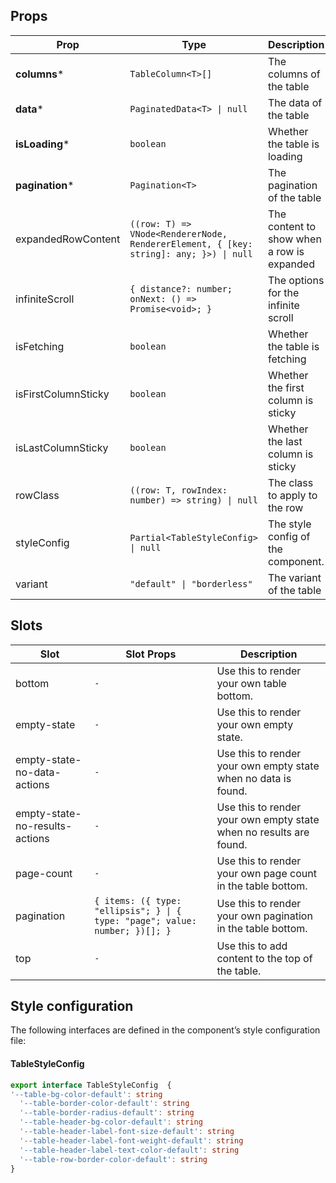 <!-- This file is automatically generated, do not edit manually. -->

## Props

| Prop | Type | Description | Default |
| ---- | ---- | ----------- | ------- |
| **columns*** | `TableColumn<T>[]` | The columns of the table |  |
| **data*** | `PaginatedData<T> \| null` | The data of the table |  |
| **isLoading*** | `boolean` | Whether the table is loading |  |
| **pagination*** | `Pagination<T>` | The pagination of the table |  |
| expandedRowContent | `((row: T) => VNode<RendererNode, RendererElement, { [key: string]: any; }>) \| null` | The content to show when a row is expanded | `null` |
| infiniteScroll | `{ distance?: number; onNext: () => Promise<void>; }` | The options for the infinite scroll |  |
| isFetching | `boolean` | Whether the table is fetching | `false` |
| isFirstColumnSticky | `boolean` | Whether the first column is sticky | `false` |
| isLastColumnSticky | `boolean` | Whether the last column is sticky | `false` |
| rowClass | `((row: T, rowIndex: number) => string) \| null` | The class to apply to the row | `null` |
| styleConfig | `Partial<TableStyleConfig> \| null` | The style config of the component. | `null` |
| variant | `"default" \| "borderless"` | The variant of the table | `"default"` |


## Slots

| Slot | Slot Props | Description |
| --------- | ---- | ----------- |
| bottom | `-` | Use this to render your own table bottom. |
| empty-state | `-` | Use this to render your own empty state. |
| empty-state-no-data-actions | `-` | Use this to render your own empty state when no data is found. |
| empty-state-no-results-actions | `-` | Use this to render your own empty state when no results are found. |
| page-count | `-` | Use this to render your own page count in the table bottom. |
| pagination | `{ items: ({ type: "ellipsis"; } \| { type: "page"; value: number; })[]; }` | Use this to render your own pagination in the table bottom. |
| top | `-` | Use this to add content to the top of the table. |


## Style configuration

The following interfaces are defined in the component’s style configuration file:

#### TableStyleConfig

```ts
export interface TableStyleConfig  {
'--table-bg-color-default': string
  '--table-border-color-default': string
  '--table-border-radius-default': string
  '--table-header-bg-color-default': string
  '--table-header-label-font-size-default': string
  '--table-header-label-font-weight-default': string
  '--table-header-label-text-color-default': string
  '--table-row-border-color-default': string
}
```

